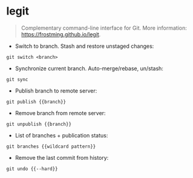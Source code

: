 # legit

> Complementary command-line interface for Git.
> More information: <https://frostming.github.io/legit>.

- Switch to branch. Stash and restore unstaged changes:

`git switch <branch>`

- Synchronize current branch. Auto-merge/rebase, un/stash:

`git sync`

- Publish branch to remote server:

`git publish {{branch}}`

- Remove branch from remote server:

`git unpublish {{branch}}`

- List of branches + publication status:

`git branches {{wildcard pattern}}`

- Remove the last commit from history:

`git undo {{--hard}}`
